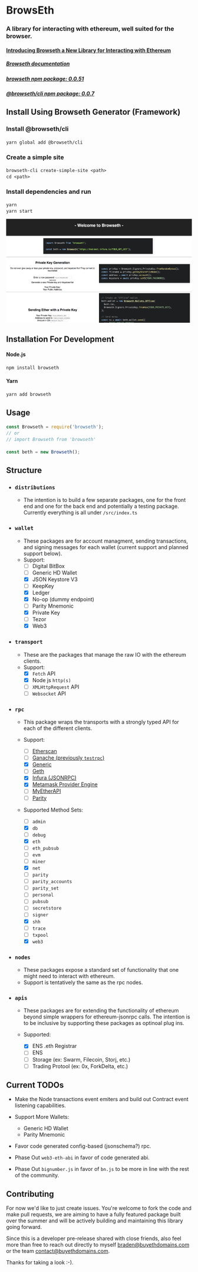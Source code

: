 # BrowsEth

### A library for interacting with ethereum, well suited for the browser.

#### [Introducing Browseth a New Library for Interacting with Ethereum](https://medium.com/buyethdomains/introducing-browseth-a-new-library-for-interacting-with-ethereum-795d18e7b87d)

##### [Browseth documentation](https://buyethdomains.github.io/browseth/)

##### [browseth npm package: 0.0.51](https://www.npmjs.com/package/browseth)

##### [@browseth/cli npm package: 0.0.7](https://www.npmjs.com/package/@browseth/cli)

## Install Using Browseth Generator (Framework)

### Install @browseth/cli

`yarn global add @browseth/cli`

### Create a simple site

`browseth-cli create-simple-site <path>`<br/> `cd <path>`

### Install dependencies and run

`yarn`<br/> `yarn start`

![Sample Site](screenshot.png 'Sample Site')

## Installation For Development

#### Node.js

`npm install browseth`

#### Yarn

`yarn add browseth`

## Usage

```javascript
const Browseth = require('browseth');
// or
// import Browseth from 'browseth'

const beth = new Browseth();
```

## Structure

- ### `distributions`

  - The intention is to build a few separate packages, one for the front end and
    one for the back end and potentially a testing package. Currently everything
    is all under `/src/index.ts`

- ### `wallet`

  - These packages are for account managment, sending transactions, and signing
    messages for each wallet (current support and planned support below).
  - Support:
    - [ ] Digital BitBox
    - [ ] Generic HD Wallet
    - [x] JSON Keystore V3
    - [ ] KeepKey
    - [x] Ledger
    - [x] No-op (dummy endpoint)
    - [ ] Parity Mnemonic
    - [x] Private Key
    - [ ] Tezor
    - [x] Web3

- ### `transport`

  - These are the packages that manage the raw IO with the ethereum clients.
  - Support:
    - [x] `Fetch` API
    - [x] Node js `http(s)`
    - [ ] `XMLHttpRequest` API
    - [ ] `Websocket` API

- ### `rpc`

  - This package wraps the transports with a strongly typed API for each of the
    different clients.

  - Support:

    - [ ] [Etherscan](https://etherscan.io/apis)
    - [ ] [Ganache (previously `testrpc`)](https://github.com/trufflesuite/ganache)
    - [x] [Generic](https://github.com/ethereum/wiki/wiki/JSON-RPC)
    - [ ] [Geth](https://github.com/ethereum/go-ethereum/wiki/Management-APIs)
    - [x] [Infura (JSONRPC)](https://infura.io)
    - [x] [Metamask Provider Engine](https://github.com/MetaMask/provider-engine)
    - [ ] [MyEtherAPI](https://www.myetherapi.com)
    - [ ] [Parity](https://wiki.parity.io/JSONRPC)

  - Supported Method Sets:
    - [ ] `admin`
    - [x] `db`
    - [ ] `debug`
    - [x] `eth`
    - [ ] `eth_pubsub`
    - [ ] `evm`
    - [ ] `miner`
    - [x] `net`
    - [ ] `parity`
    - [ ] `parity_accounts`
    - [ ] `parity_set`
    - [ ] `personal`
    - [ ] `pubsub`
    - [ ] `secretstore`
    - [ ] `signer`
    - [x] `shh`
    - [ ] `trace`
    - [ ] `txpool`
    - [x] `web3`

- ### `nodes`

  - These packages expose a standard set of functionality that one might need to
    interact with ethereum.
  - Support is tentatively the same as the rpc nodes.

* ### `apis`

  - These packages are for extending the functionality of ethereum beyond simple
    wrappers for ethereum-jsonrpc calls. The intention is to be inclusive by
    supporting these packages as optinoal plug ins.

  - Supported:
    - [x] ENS .eth Registrar
    - [ ] ENS
    - [ ] Storage (ex: Swarm, Filecoin, Storj, etc.)
    - [ ] Trading Protool (ex: 0x, ForkDelta, etc.)

## Current TODOs

- Make the Node transactions event emiters and build out Contract event
  listening capabilities.
- Support More Wallets:

  - Generic HD Wallet
  - Parity Mnemonic

- Favor code generated config-based (jsonschema?) rpc.
- Phase Out `web3-eth-abi` in favor of code generated abi.
- Phase Out `bignumber.js` in favor of `bn.js` to be more in line with the rest
  of the community.

## Contributing

For now we'd like to just create issues. You're welcome to fork the code and
make pull requests, we are aiming to have a fully featured package built over
the summer and will be actively building and maintaining this library going
forward.

Since this is a developer pre-release shared with close friends, also feel more
than free to reach out directly to myself braden@buyethdomains.com or the team
contact@buyethdomains.com.

Thanks for taking a look :-).
